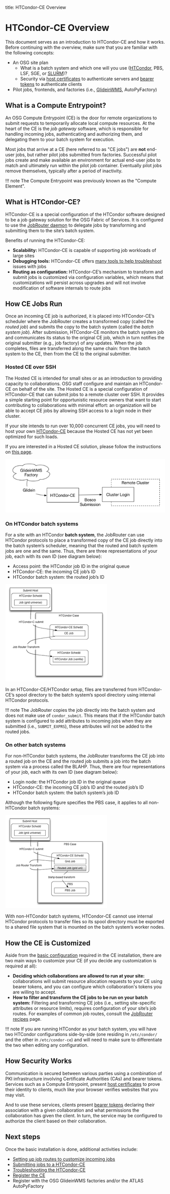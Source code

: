 title: HTCondor-CE Overview

HTCondor-CE Overview
====================

This document serves as an introduction to HTCondor-CE and how it works.
Before continuing with the overview, make sure that you are familiar with the following concepts:

-   An OSG site plan
    -   What is a batch system and which one will you use ([HTCondor](http://htcondor.org/), PBS, LSF, SGE, or
        [SLURM](https://slurm.schedmd.com/))?
    -   Security via [host certificates](../security/host-certs/overview.md) to authenticate servers and
        [bearer tokens](../security/tokens/overview.md) to authenticate clients
-   Pilot jobs, frontends, and factories (i.e., [GlideinWMS](http://glideinwms.fnal.gov/doc.prd/index.html),
    AutoPyFactory)

What is a Compute Entrypoint?
--------------------------

An OSG Compute Entrypoint (CE) is the door for remote organizations to submit requests to temporarily allocate local
compute resources.
At the heart of the CE is the *job gateway* software, which is responsible for handling incoming jobs, authenticating
and authorizing them, and delegating them to your batch system for execution.

Most jobs that arrive at a CE (here referred to as "CE jobs")
are **not** end-user jobs, but rather pilot jobs submitted from factories.
Successful pilot jobs create and make available an environment for actual end-user jobs to match and ultimately run
within the pilot job container.
Eventually pilot jobs remove themselves, typically after a period of inactivity.

!!! note
    The Compute Entrypoint was previously known as the "Compute Element".

What is HTCondor-CE?
--------------------

HTCondor-CE is a special configuration of the HTCondor software designed to be a job gateway solution for the OSG Fabric of Services.
It is configured to use the [JobRouter daemon](https://htcondor.readthedocs.io/en/latest/grid-computing/job-router.html) to
delegate jobs by transforming and submitting them to the site’s batch system.

Benefits of running the HTCondor-CE:

-   **Scalability:** HTCondor-CE is capable of supporting job workloads of large sites
-   **Debugging tools:** HTCondor-CE offers [many tools to help troubleshoot](troubleshoot-htcondor-ce.md)
    issues with jobs
-   **Routing as configuration:** HTCondor-CE’s mechanism to transform and submit jobs is customized via configuration
    variables, which means that customizations will persist across upgrades and will not involve modification of
    software internals to route jobs

How CE Jobs Run
---------------

Once an incoming CE job is authorized, it is placed into HTCondor-CE’s scheduler where the JobRouter creates a
transformed copy (called the *routed job*) and submits the copy to the batch system (called the *batch system job*).
After submission, HTCondor-CE monitors the batch system job and communicates its status to the original CE job, which
in turn notifies the original submitter (e.g., job factory) of any updates.
When the job completes, files are transferred along the same chain: from the batch system to the CE, then from the CE to
the original submitter.

### Hosted CE over SSH

The Hosted CE is intended for small sites or as an introduction to providing capacity to collaborations.
OSG staff configure and maintain an HTCondor-CE on behalf of the site.
The Hosted CE is a special configuration of HTCondor-CE that can submit jobs to a remote cluster over SSH.
It provides a simple starting point for opportunistic resource owners that want to start contributing to collaborations with
minimal effort: an organization will be able to accept CE jobs by allowing SSH access to a login node in their cluster.

If your site intends to run over 10,000 concurrent CE jobs, you will need to host your own
[HTCondor-CE](install-htcondor-ce.md) because the Hosted CE has not yet been optimized for such
loads.

If you are interested in a Hosted CE solution, please follow the instructions on [this page](hosted-ce.md).

![HTCondor-CE-Bosco](../img/HTCondorCEBosco.png)

### On HTCondor batch systems

For a site with an HTCondor **batch system**, the JobRouter can use HTCondor protocols to place a transformed copy of
the CE job directly into the batch system’s scheduler, meaning that the routed and batch system jobs are one and the
same.
Thus, there are three representations of your job, each with its own ID (see diagram below):

-   Access point: the HTCondor job ID in the original queue
-   HTCondor-CE: the incoming CE job’s ID
-   HTCondor batch system: the routed job’s ID

![HTCondor-CE with an HTCondor batch system](../img/ce_condorbatchsystem.png)

In an HTCondor-CE/HTCondor setup, files are transferred from HTCondor-CE’s spool directory to the batch system’s spool
directory using internal HTCondor protocols.

!!! note
    The JobRouter copies the job directly into the batch system and does not make use of `condor_submit`.
    This means that if the HTCondor batch system is configured to add attributes to incoming jobs when they are
    submitted (i.e., `SUBMIT_EXPRS`), these attributes will not be added to the routed jobs.

### On other batch systems

For non-HTCondor batch systems, the JobRouter transforms the CE job into a routed job on the CE and the routed job
submits a job into the batch system via a process called the BLAHP.
Thus, there are four representations of your job, each with its own ID (see diagram below):

-   Login node: the HTCondor job ID in the original queue
-   HTCondor-CE: the incoming CE job’s ID and the routed job’s ID
-   HTCondor batch system: the batch system’s job ID

Although the following figure specifies the PBS case, it applies to all non-HTCondor batch systems:

![HTCondor-CE with other batch systems](../img/ce_otherbatchsystem.png)

With non-HTCondor batch systems, HTCondor-CE cannot use internal HTCondor protocols to transfer files so its spool
directory must be exported to a shared file system that is mounted on the batch system’s worker nodes.

How the CE is Customized
------------------------

Aside from the [basic configuration](install-htcondor-ce.md#configuring-htcondor-ce) required in the CE
installation, there are two main ways to customize your CE (if you decide any customization is required at all):

-   **Deciding which collaborations are allowed to run at your site:** collaborations will submit resource allocation
    requests to your CE using bearer tokens, and you can configure which collaboration's tokens you are willing to accept.
-   **How to filter and transform the CE jobs to be run on your batch system:** Filtering and transforming CE jobs
    (i.e., setting site-specific attributes or resource limits), requires configuration of your site’s job routes.
    For examples of common job routes, consult the [JobRouter recipes](job-router-recipes.md) page.

!!! note
    If you are running HTCondor as your batch system, you will have two HTCondor configurations side-by-side (one
    residing in `/etc/condor/` and the other in `/etc/condor-ce`) and will need to make sure to differentiate the two
    when editing any configuration.

How Security Works
------------------

Communication is secured between various parties using a combination of PKI infrastructure involving
Certificate Authorities (CAs) and bearer tokens.
Services such as a Compute Entrypoint, present [host certificates](../security/host-certs/overview.md) to prove their
identity to clients, much like your browser verifies websites that you may visit.

And to use these services, clients present [bearer tokens](../security/tokens/overview.md) declaring their association
with a given collaboration and what permissions the collaboration has given the client.
In turn, the service may be configured to authorize the client based on their collaboration.

Next steps
----------

Once the basic installation is done, additional activities include:

-   [Setting up job routes to customize incoming jobs](job-router-recipes.md)
-   [Submitting jobs to a HTCondor-CE](submit-htcondor-ce.md) 
-   [Troubleshooting the HTCondor-CE](troubleshoot-htcondor-ce.md)
-   [Register the CE](install-htcondor-ce.md#registering-the-ce)
-   Register with the OSG GlideinWMS factories and/or the ATLAS AutoPyFactory
